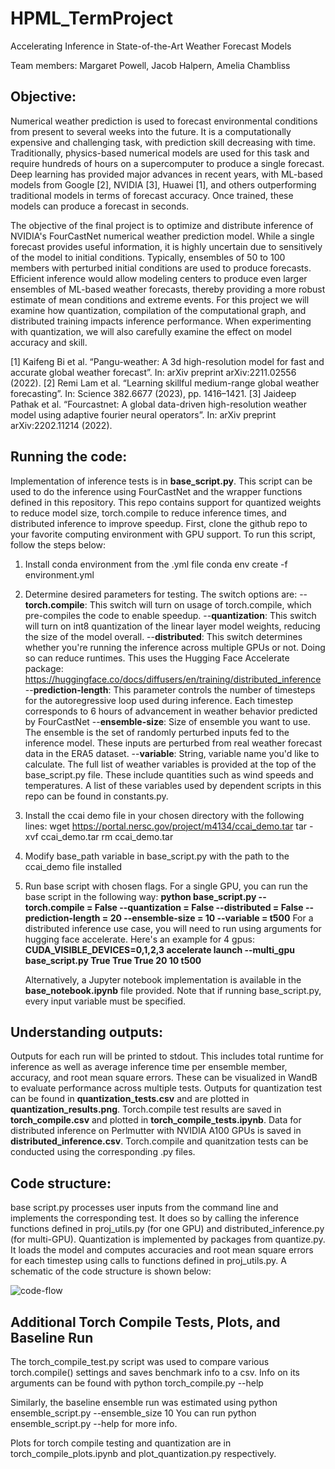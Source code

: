 # HPML_TermProject

Accelerating Inference in State-of-the-Art Weather Forecast Models

Team members: Margaret Powell, Jacob Halpern, Amelia Chambliss

## Objective:
Numerical weather prediction is used to forecast environmental conditions from present to several weeks into the future. It is a computationally expensive and challenging task, with prediction skill decreasing with time. Traditionally, physics-based numerical models are used for this task and require hundreds of hours on a supercomputer to produce a single forecast. Deep learning has provided major advances in recent years, with ML-based models from Google [2], NVIDIA [3], Huawei [1], and others outperforming traditional models in terms of forecast accuracy. Once trained, these models can produce a forecast in seconds. 

The objective of the final project is to optimize and distribute inference of NVIDIA's FourCastNet numerical weather prediction model. While a single forecast provides useful information, it is highly uncertain due to sensitively of the model to initial conditions. Typically, ensembles of 50 to 100 members with perturbed initial conditions are used to produce forecasts. Efficient inference would allow modeling centers to produce even larger ensembles of ML-based weather forecasts, thereby providing a more robust estimate of mean conditions and extreme events. For this project we will examine how quantization, compilation of the computational graph, and distributed training impacts inference performance. When experimenting with quantization, we will also carefully examine the effect on model accuracy and skill. 

[1] Kaifeng Bi et al. “Pangu-weather: A 3d high-resolution model for fast and accurate global weather forecast”. In: arXiv preprint arXiv:2211.02556 (2022).
[2] Remi Lam et al. “Learning skillful medium-range global weather forecasting”. In: Science 382.6677 (2023), pp. 1416–1421.
[3] Jaideep Pathak et al. “Fourcastnet: A global data-driven high-resolution weather model using adaptive fourier neural operators”. In: arXiv preprint arXiv:2202.11214 (2022).


## Running the code:

Implementation of inference tests is in **base_script.py**. This script can be used to do the inference using FourCastNet and the wrapper functions defined in this repository. This repo contains support for quantized weights to reduce model size, torch.compile to reduce inference times, and distributed inference to improve speedup. First, clone the github repo to your favorite computing environment with GPU support. To run this script, follow the steps below:
1) Install conda environment from the .yml file
     conda env create -f environment.yml
2) Determine desired parameters for testing. The switch options are:
     --**torch.compile**: This switch will turn on usage of torch.compile, which pre-compiles the code to enable speedup.
     --**quantization**: This switch will turn on int8 quantization of the linear layer model weights, reducing the size of the model overall.
     --**distributed**: This switch determines whether you're running the inference across multiple GPUs or not. Doing so can reduce runtimes. This uses the Hugging Face Accelerate package: https://huggingface.co/docs/diffusers/en/training/distributed_inference
     --**prediction-length**: This parameter controls the number of timesteps for the autoregressive loop used during inference. Each timestep corresponds to 6 hours of advancement in weather behavior predicted by FourCastNet
     --**ensemble-size**: Size of ensemble you want to use. The ensemble is the set of randomly perturbed inputs fed to the inference model. These inputs are perturbed from real weather forecast data in the ERA5 dataset.
     --**variable**: String, variable name you'd like to calculate. The full list of weather variables is provided at the top of the base_script.py file. These include quantities such as wind speeds and temperatures. A list of these variables used by dependent scripts in this repo can be found in constants.py.
   
3) Install the ccai demo file in your chosen directory with the following lines:
     wget https://portal.nersc.gov/project/m4134/ccai_demo.tar
     tar -xvf ccai_demo.tar
     rm ccai_demo.tar
5) Modify base_path variable in base_script.py with the path to the ccai_demo file installed
6) Run base script with chosen flags. For a single GPU, you can run the base script in the following way:
      **python base_script.py --torch.compile = False --quantization = False --distributed = False --prediction-length = 20 --ensemble-size = 10 --variable = t500**
   For a distributed inference use case, you will need to run using arguments for hugging face accelerate. Here's an example for 4 gpus:
      **CUDA_VISIBLE_DEVICES=0,1,2,3 accelerate launch --multi_gpu base_script.py True True True 20 10 t500**

   Alternatively, a Jupyter notebook implementation is available in the **base_notebook.ipynb** file provided. Note that if running base_script.py, every input variable must be specified.


## Understanding outputs:

Outputs for each run will be printed to stdout. This includes total runtime for inference as well as average inference time per ensemble member, accuracy, and root mean square errors. These can be visualized in WandB to evaluate performance across multiple tests. Outputs for quantization test can be found in **quantization_tests.csv** and are plotted in **quantization_results.png**. Torch.compile test results are saved in **torch_compile.csv** and plotted in **torch_compile_tests.ipynb**. Data for distributed inference on Perlmutter with NVIDIA A100 GPUs is saved in **distributed_inference.csv**. Torch.compile and quanitzation tests can be conducted using the corresponding .py files.

## Code structure:
base script.py processes user inputs from the command line and implements the corresponding test. It does so by calling the inference functions defined in proj_utils.py (for one GPU) and distributed_inference.py (for multi-GPU). Quantization is implemented by packages from quantize.py. It loads the model and computes accuracies and root mean square errors for each timestep using calls to functions defined in proj_utils.py. A schematic of the code structure is shown below:


![code-flow](https://github.com/user-attachments/assets/e352c08e-3422-4bed-b307-d5e73e36eda5)


## Additional Torch Compile Tests, Plots, and Baseline Run
The torch_compile_test.py script was used to compare various torch.compile() settings and saves 
benchmark info to a csv. Info on its arguments can be found with python torch_compile.py --help

Similarly, the baseline ensemble run was estimated using python ensemble_script.py --ensemble_size 10
You can run python ensemble_script.py --help for more info.

Plots for torch compile testing and quantization are in torch_compile_plots.ipynb and plot_quantization.py respectively.
